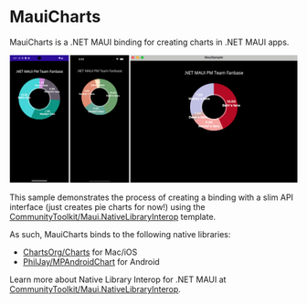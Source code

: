# MauiCharts

MauiCharts is a .NET MAUI binding for creating charts in .NET MAUI apps.

![Pie Chart .NET MAUI sample](pie_chart_maui_sample.png)

This sample demonstrates the process of creating a binding with a slim API interface (just creates pie charts for now!) using the [CommunityToolkit/Maui.NativeLibraryInterop](https://github.com/CommunityToolkit/Maui.NativeLibraryInterop) template.

As such, MauiCharts binds to the following native libraries:
* [ChartsOrg/Charts](https://github.com/ChartsOrg/Charts) for Mac/iOS
* [PhilJay/MPAndroidChart](https://github.com/PhilJay/MPAndroidChart) for Android

Learn more about Native Library Interop for .NET MAUI at [CommunityToolkit/Maui.NativeLibraryInterop](https://github.com/CommunityToolkit/Maui.NativeLibraryInterop).

